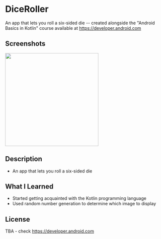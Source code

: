 # DiceRoller
An app that lets you roll a six-sided die -- created alongside the "Android Basics in Kotlin" course available at https://developer.android.com 

## Screenshots
<p float="left">
 <img src="https://user-images.githubusercontent.com/40474308/209898194-7ae3cb09-60c6-4ba4-a11a-43b7dbb6caa9.png" width="300" />
</p>

## Description
* An app that lets you roll a six-sided die 

## What I Learned
* Started getting acquainted with the Kotlin programming language
* Used random number generation to determine which image to display

## License
TBA - check https://developer.android.com 
